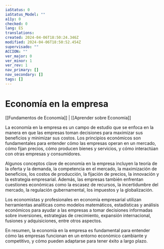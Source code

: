 ```yaml
---
iaStatus: 0
iaStatus_Model: ""
a11y: 0
checked: 0
lang: ES
translations: 
created: 2024-04-06T18:50:24.346Z
modified: 2024-04-06T18:50:52.454Z
supervisado: ""
ACCION: ""
ver_major: 0
ver_minor: 1
ver_rev: 1
nav_primary: []
nav_secondary: []
tags: []
---
```

# Economía en la empresa

[[Fundamentos de Economía]] | [[Aprender sobre Economía]]

La economía en la empresa es un campo de estudio que se enfoca en la manera en que las empresas toman decisiones para maximizar sus beneficios y minimizar sus costos. Los principios económicos son fundamentales para entender cómo las empresas operan en un mercado, cómo fijan precios, cómo producen bienes y servicios, y cómo interactúan con otras empresas y consumidores.

Algunos conceptos clave de economía en la empresa incluyen la teoría de la oferta y la demanda, la competencia en el mercado, la maximización de beneficios, los costos de producción, la fijación de precios, la innovación y la estrategia empresarial. Además, las empresas también enfrentan cuestiones económicas como la escasez de recursos, la incertidumbre del mercado, la regulación gubernamental, los impuestos y la globalización.

Los economistas y profesionales en economía empresarial utilizan herramientas analíticas como modelos matemáticos, estadísticas y análisis económicos para ayudar a las empresas a tomar decisiones informadas sobre inversiones, estrategias de crecimiento, expansión internacional, fusiones y adquisiciones, entre otros aspectos.

En resumen, la economía en la empresa es fundamental para entender cómo las empresas funcionan en un entorno económico cambiante y competitivo, y cómo pueden adaptarse para tener éxito a largo plazo.
